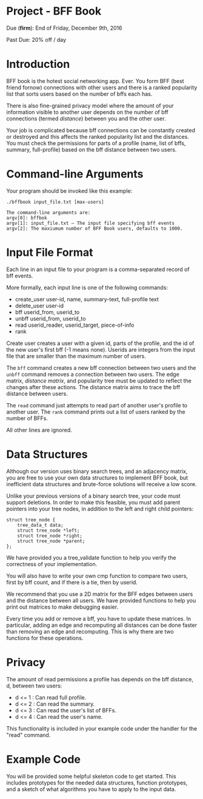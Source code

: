 # Project - BFF Book
Due (**firm**): End of Friday, December 9th, 2016 

Past Due: 20% off / day

# Introduction
BFF book is the hotest social networking app. Ever. You form BFF (best friend fornow) connections with other users and there is a ranked popularity list that sorts users based on the number of bffs each has. 

There is also fine-grained privacy model where the amount of your information visible to another user depends on the number of bff connections (termed *distance*) between you and the other user. 

Your job is complicated because bff connections can be constantly created or destroyed and this affects the ranked popularity list and the distances. You must check the permissions for parts of a profile (name, list of bffs, summary, full-profile) based on the bff distance between two users.

# Command-line Arguments
Your program should be invoked like this example:
```
./bffbook input_file.txt [max-users]

The command-line arguments are:
argv[0]: bffbok
argv[1]: input_file.txt – The input file specifying bff events
argv[2]: The maxiumum number of BFF Book users, defaults to 1000.
```

# Input File Format
Each line in an input file to your program is a comma-separated record of bff events.

More formally, each input line is one of the following commands:

* create_user user-id, name, summary-text, full-profile text
* delete_user user-id
* bff userid_from, userid_to
* unbff userid_from, userid_to
* read userid_reader, userid_target, piece-of-info
* rank

Create user creates a user with a given id, parts of the profile, and the id of the new user's first bff (-1 means none). Userids are integers from the input file that are smaller than the maximum number of users.

The ``bff`` command creates a new bff connection between two users and
the ``unbff`` command removes a connection between two users. The edge
matrix, *distance matrix*, and popularity tree must be updated to reflect the changes
after these actions. The distance matrix aims to trace the bff distance between users.

The ``read`` command just attempts to read part of another user's profile
to another user. 
The ``rank`` command prints out a list of users ranked by
the number of BFFs.

All other lines are ignored.

# Data Structures
Although our version uses binary search trees, and an adjacency
matrix, you are free to use your own data structures to implement BFF
book, but inefficient data structures and brute-force solutions will
receive a low score.

Unlike your previous versions of a binary search tree, your code must
support deletions. In order to make this feasible, you must add parent
pointers into your tree nodes, in addition to the left and right child
pointers:

```
struct tree_node {
	tree_data_t data;
	struct tree_node *left;
	struct tree_node *right;
	struct tree_node *parent;
};
```

We have provided you a tree_validate function to help you verify the
correctness of your implementation.

You will also have to write your own cmp function to compare two
users, first by bff count, and if there is a tie, then by userid.

We recommend that you use a 2D matrix for the BFF edges between users
and the distance between all users. We have provided functions to help
you print out matrices to make debugging easier. 

Every time you add or remove a bff, you have to update these
matrices. In particular, adding an edge and recomputing all distances
can be done faster than removing an edge and recomputing. This is why
there are two functions for these operations.

# Privacy
The amount of read permissions a profile has depends on the bff distance, d, between two users:
* d <= 1 : Can read full profile.
* d <= 2 : Can read the summary.
* d <= 3 : Can read the user's list of BFFs.
* d <= 4 : Can read the user's name.

This functionality is included in your example code under the handler
for the "read" command.

# Example Code
You will be provided some helpful skeleton code to get started. This
includes prototypes for the needed data structures, function
prototypes, and a sketch of what algorithms you have to apply to the
input data.
